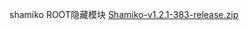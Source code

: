 
shamiko ROOT隐藏模块
[Shamiko-v1.2.1-383-release.zip](https://github.com/user-attachments/files/18523696/Shamiko-v1.2.1-383-release.zip)